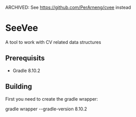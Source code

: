 ARCHIVED: See https://github.com/PerArneng/cvee instead

# SeeVee
A tool to work with CV related data structures

## Prerequisits

* Gradle 8.10.2

## Building

First you need to create the gradle wrapper:

gradle wrapper --gradle-version 8.10.2

